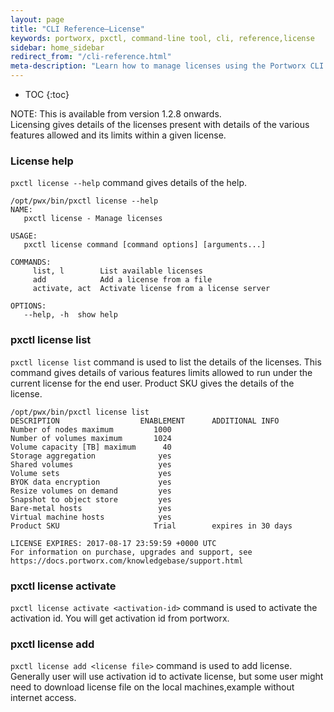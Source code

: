 ```yaml
---
layout: page
title: "CLI Reference–License"
keywords: portworx, pxctl, command-line tool, cli, reference,license
sidebar: home_sidebar
redirect_from: "/cli-reference.html"
meta-description: "Learn how to manage licenses using the Portworx CLI."
---
```


* TOC
{:toc}

NOTE: This is available from version 1.2.8 onwards.<br>
Licensing gives details of the licenses present with details of the various features allowed and its limits within a given license.


### License help

`pxctl license --help` command gives details of the help.

```
/opt/pwx/bin/pxctl license --help
NAME:
   pxctl license - Manage licenses

USAGE:
   pxctl license command [command options] [arguments...]

COMMANDS:
     list, l        List available licenses
     add            Add a license from a file
     activate, act  Activate license from a license server

OPTIONS:
   --help, -h  show help
```
### pxctl license list

`pxctl license list` command is used to list the details of the licenses. This command gives details of various features limits allowed to run under the current license for the end user. Product SKU gives the details of the license. 

```
/opt/pwx/bin/pxctl license list
DESCRIPTION                  ENABLEMENT      ADDITIONAL INFO
Number of nodes maximum         1000
Number of volumes maximum       1024
Volume capacity [TB] maximum      40
Storage aggregation              yes
Shared volumes                   yes
Volume sets                      yes
BYOK data encryption             yes
Resize volumes on demand         yes
Snapshot to object store         yes
Bare-metal hosts                 yes
Virtual machine hosts            yes
Product SKU                     Trial        expires in 30 days

LICENSE EXPIRES: 2017-08-17 23:59:59 +0000 UTC
For information on purchase, upgrades and support, see
https://docs.portworx.com/knowledgebase/support.html
```

### pxctl license activate

`pxctl license activate <activation-id>` command is used to activate the activation id. You will get activation id from portworx.

### pxctl license add

`pxctl license add <license file>` command is used to add license. Generally user will use activation id to activate license, but some user might need to download license file on the local machines,example without internet access.

